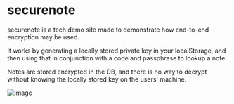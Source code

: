 # securenote

securenote is a tech demo site made to demonstrate how end-to-end encryption may be used. 

It works by generating a locally stored private key in your localStorage, and then using that in conjunction with a code and passphrase to lookup a note. 

Notes are stored encrypted in the DB, and there is no way to decrypt without knowing the locally stored key on the users' machine. 

![image](https://github.com/josephrcox/securenote/assets/73198556/42905e50-de6e-4b70-b122-512e9c79c080)
